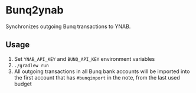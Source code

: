 # Bunq2ynab

Synchronizes outgoing Bunq transactions to YNAB.

## Usage

1. Set `YNAB_API_KEY` and `BUNQ_API_KEY` environment variables
2. `./gradlew run`
3. All outgoing transactions in all Bunq bank accounts will be imported into the first account that has `#bunqimport` in the note, from the last used budget
